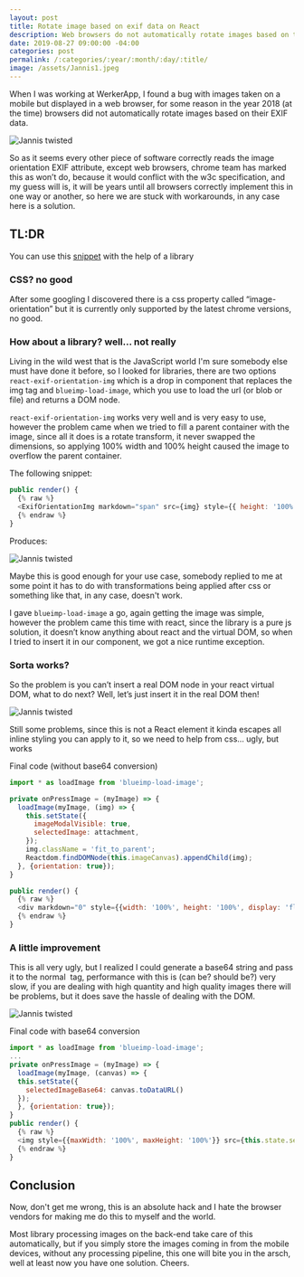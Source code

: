 ```yaml
---
layout: post
title: Rotate image based on exif data on React
description: Web browsers do not automatically rotate images based on their EXIF data, this is sort of a hack around it
date: 2019-08-27 09:00:00 -04:00
categories: post
permalink: /:categories/:year/:month/:day/:title/
image: /assets/Jannis1.jpeg
---
```


When I was working at WerkerApp, I found a bug with images taken on a mobile but displayed in a web browser, for some reason in the year 2018 (at the time) browsers did not automatically rotate images based on their EXIF data.

![Jannis twisted]({{site.url}}/assets/Jannis1.jpeg "Jannis twisted")

So as it seems every other piece of software correctly reads the image orientation EXIF attribute, except web browsers, chrome team has marked this as won’t do, because it would conflict with the w3c specification, and my guess will is, it will be years until all browsers correctly implement this in one way or another, so here we are stuck with workarounds, in any case here is a solution.

## TL:DR

You can use this [snippet](https://gist.github.com/ospfranco/88e57cbac8e3e6c55e9859f096a85281) with the help of a library

### CSS? no good

After some googling I discovered there is a css property called “image-orientation” but it is currently only supported by the latest chrome versions, no good.

### How about a library? well... not really

Living in the wild west that is the JavaScript world I'm sure somebody else must have done it before, so I looked for libraries, there are two options `react-exif-orientation-img` which is a drop in component that replaces the img tag and `blueimp-load-image`, which you use to load the url (or blob or file) and returns a DOM node.

`react-exif-orientation-img` works very well and is very easy to use, however the problem came when we tried to fill a parent container with the image, since all it does is a rotate transform, it never swapped the dimensions, so applying 100% width and 100% height caused the image to overflow the parent container.

The following snippet:

```javascript
public render() {
  {% raw %}
  <ExifOrientationImg markdown="span" src={img} style={{ height: '100%', width: '100%', objectFit: 'cover' }} />
  {% endraw %}
}

```

Produces:

![Jannis twisted]({{site.url}}/assets/Jannis2.jpeg "Jannis twisted")

Maybe this is good enough for your use case, somebody replied to me at some point it has to do with transformations being applied after css or something like that, in any case, doesn't work.

I gave `blueimp-load-image` a go, again getting the image was simple, however the problem came this time with react, since the library is a pure js solution, it doesn’t know anything about react and the virtual DOM, so when I tried to insert it in our component, we got a nice runtime exception.

### Sorta works?

So the problem is you can’t insert a real DOM node in your react virtual DOM, what to do next? Well, let’s just insert it in the real DOM then!

![Jannis twisted]({{site.url}}/assets/Jannis4.jpeg "Jannis twisted")

Still some problems, since this is not a React element it kinda escapes all inline styling you can apply to it, so we need to help from css... ugly, but works

Final code (without base64 conversion)

```javascript
import * as loadImage from 'blueimp-load-image';

private onPressImage = (myImage) => {
  loadImage(myImage, (img) => {
    this.setState({
      imageModalVisible: true,
      selectedImage: attachment,
    });
    img.className = 'fit_to_parent';
    Reactdom.findDOMNode(this.imageCanvas).appendChild(img);
  }, {orientation: true});
}

public render() {
  {% raw %}
  <div markdown="0" style={{width: '100%', height: '100%', display: 'flex', alignItems: 'center', justifyContent: 'center'}} ref={(ref) => this.imageCanvas = ref} />
  {% endraw %}
}
```

### A little improvement

This is all very ugly, but I realized I could generate a base64 string and pass it to the normal <img/> tag, performance with this is (can be? should be?) very slow, if you are dealing with high quantity and high quality images there will be problems, but it does save the hassle of dealing with the DOM.

![Jannis twisted]({{site.url}}/assets/Jannis3.jpeg "Jannis twisted")

Final code with base64 conversion

```javascript
import * as loadImage from 'blueimp-load-image';
...
private onPressImage = (myImage) => {
  loadImage(myImage, (canvas) => {
  this.setState({
    selectedImageBase64: canvas.toDataURL()
  });
  }, {orientation: true});
}
public render() {
  {% raw %}
  <img style={{maxWidth: '100%', maxHeight: '100%'}} src={this.state.selectedImageBase64}/>
  {% endraw %}
}
```

## Conclusion

Now, don't get me wrong, this is an absolute hack and I hate the browser vendors for making me do this to myself and the world.

Most library processing images on the back-end take care of this automatically, but if you simply store the images coming in from the mobile devices, without any processing pipeline, this one will bite you in the arsch, well at least now you have one solution. Cheers.
